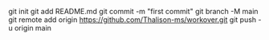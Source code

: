 git init
git add README.md
git commit -m "first commit"
git branch -M main
git remote add origin https://github.com/Thalison-ms/workover.git
git push -u origin main
